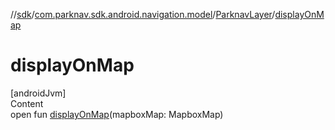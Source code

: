 //[sdk](../../../index.md)/[com.parknav.sdk.android.navigation.model](../index.md)/[ParknavLayer](index.md)/[displayOnMap](display-on-map.md)



# displayOnMap  
[androidJvm]  
Content  
open fun [displayOnMap](display-on-map.md)(mapboxMap: MapboxMap)  




